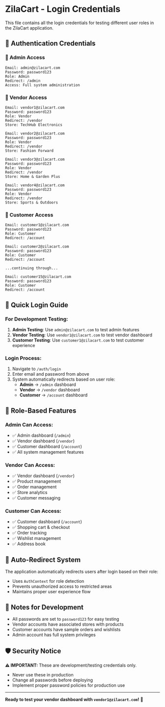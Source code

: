 # ZilaCart - Login Credentials

This file contains all the login credentials for testing different user roles in the ZilaCart application.

## 🔐 Authentication Credentials

### 👑 Admin Access
```
Email: admin@zilacart.com
Password: password123
Role: Admin
Redirect: /admin
Access: Full system administration
```

### 🏪 Vendor Access
```
Email: vendor1@zilacart.com
Password: password123
Role: Vendor
Redirect: /vendor
Store: TechHub Electronics

Email: vendor2@zilacart.com
Password: password123
Role: Vendor
Redirect: /vendor
Store: Fashion Forward

Email: vendor3@zilacart.com
Password: password123
Role: Vendor
Redirect: /vendor
Store: Home & Garden Plus

Email: vendor4@zilacart.com
Password: password123
Role: Vendor
Redirect: /vendor
Store: Sports & Outdoors
```

### 👤 Customer Access
```
Email: customer1@zilacart.com
Password: password123
Role: Customer
Redirect: /account

Email: customer2@zilacart.com
Password: password123
Role: Customer
Redirect: /account

...continuing through...

Email: customer15@zilacart.com
Password: password123
Role: Customer
Redirect: /account
```

## 🚀 Quick Login Guide

### For Development Testing:
1. **Admin Testing**: Use `admin@zilacart.com` to test admin features
2. **Vendor Testing**: Use `vendor1@zilacart.com` to test vendor dashboard
3. **Customer Testing**: Use `customer1@zilacart.com` to test customer experience

### Login Process:
1. Navigate to `/auth/login`
2. Enter email and password from above
3. System automatically redirects based on user role:
   - **Admin** → `/admin` dashboard
   - **Vendor** → `/vendor` dashboard  
   - **Customer** → `/account` dashboard

## 🎯 Role-Based Features

### Admin Can Access:
- ✅ Admin dashboard (`/admin`)
- ✅ Vendor dashboard (`/vendor`) 
- ✅ Customer dashboard (`/account`)
- ✅ All system management features

### Vendor Can Access:
- ✅ Vendor dashboard (`/vendor`)
- ✅ Product management
- ✅ Order management
- ✅ Store analytics
- ✅ Customer messaging

### Customer Can Access:
- ✅ Customer dashboard (`/account`)
- ✅ Shopping cart & checkout
- ✅ Order tracking
- ✅ Wishlist management
- ✅ Address book

## 🔄 Auto-Redirect System

The application automatically redirects users after login based on their role:
- Uses `AuthContext` for role detection
- Prevents unauthorized access to restricted areas
- Maintains proper user experience flow

## 📝 Notes for Development

- All passwords are set to `password123` for easy testing
- Vendor accounts have associated stores with products
- Customer accounts have sample orders and wishlists
- Admin account has full system privileges

## 🛡️ Security Notice

**⚠️ IMPORTANT:** These are development/testing credentials only. 
- Never use these in production
- Change all passwords before deploying
- Implement proper password policies for production use

---

**Ready to test your vendor dashboard with `vendor1@zilacart.com`!** 🚀